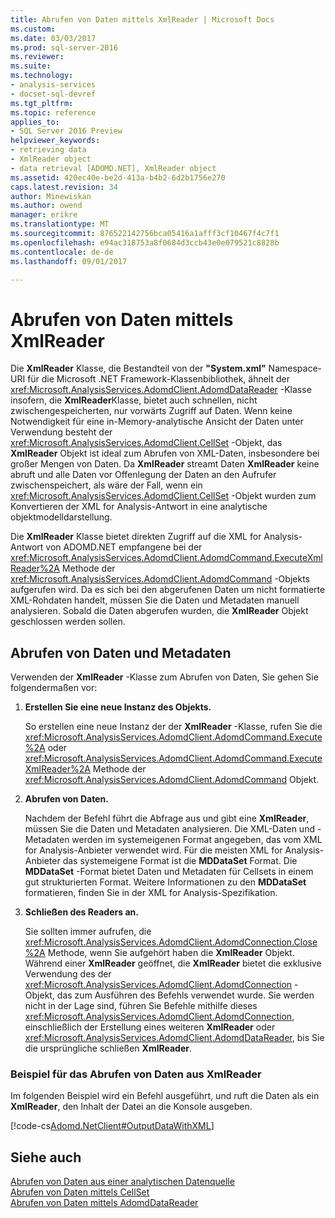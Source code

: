 ```yaml
---
title: Abrufen von Daten mittels XmlReader | Microsoft Docs
ms.custom: 
ms.date: 03/03/2017
ms.prod: sql-server-2016
ms.reviewer: 
ms.suite: 
ms.technology:
- analysis-services
- docset-sql-devref
ms.tgt_pltfrm: 
ms.topic: reference
applies_to:
- SQL Server 2016 Preview
helpviewer_keywords:
- retrieving data
- XmlReader object
- data retrieval [ADOMD.NET], XmlReader object
ms.assetid: 420ec40e-be2d-413a-b4b2-6d2b1756e270
caps.latest.revision: 34
author: Minewiskan
ms.author: owend
manager: erikre
ms.translationtype: MT
ms.sourcegitcommit: 876522142756bca05416a1afff3cf10467f4c7f1
ms.openlocfilehash: e94ac318753a8f0684d3ccb43e0e079521c8828b
ms.contentlocale: de-de
ms.lasthandoff: 09/01/2017

---
```

# <a name="retrieving-data-using-the-xmlreader"></a>Abrufen von Daten mittels XmlReader
  Die **XmlReader** Klasse, die Bestandteil von der **"System.xml"** Namespace-URI für die Microsoft .NET Framework-Klassenbibliothek, ähnelt der <xref:Microsoft.AnalysisServices.AdomdClient.AdomdDataReader> -Klasse insofern, die **XmlReader**Klasse, bietet auch schnellen, nicht zwischengespeicherten, nur vorwärts Zugriff auf Daten. Wenn keine Notwendigkeit für eine in-Memory-analytische Ansicht der Daten unter Verwendung besteht der <xref:Microsoft.AnalysisServices.AdomdClient.CellSet> -Objekt, das **XmlReader** Objekt ist ideal zum Abrufen von XML-Daten, insbesondere bei großer Mengen von Daten. Da **XmlReader** streamt Daten **XmlReader** keine abruft und alle Daten vor Offenlegung der Daten an den Aufrufer zwischenspeichert, als wäre der Fall, wenn ein <xref:Microsoft.AnalysisServices.AdomdClient.CellSet> -Objekt wurden zum Konvertieren der XML for Analysis-Antwort in eine analytische objektmodelldarstellung.  
  
 Die **XmlReader** Klasse bietet direkten Zugriff auf die XML for Analysis-Antwort von ADOMD.NET empfangene bei der <xref:Microsoft.AnalysisServices.AdomdClient.AdomdCommand.ExecuteXmlReader%2A> Methode der <xref:Microsoft.AnalysisServices.AdomdClient.AdomdCommand> -Objekts aufgerufen wird. Da es sich bei den abgerufenen Daten um nicht formatierte XML-Rohdaten handelt, müssen Sie die Daten und Metadaten manuell analysieren. Sobald die Daten abgerufen wurden, die **XmlReader** Objekt geschlossen werden sollen.  
  
## <a name="retrieving-data-and-metadata"></a>Abrufen von Daten und Metadaten  
 Verwenden der **XmlReader** -Klasse zum Abrufen von Daten, Sie gehen Sie folgendermaßen vor:  
  
1.  **Erstellen Sie eine neue Instanz des Objekts.**  
  
     So erstellen eine neue Instanz der der **XmlReader** -Klasse, rufen Sie die <xref:Microsoft.AnalysisServices.AdomdClient.AdomdCommand.Execute%2A> oder <xref:Microsoft.AnalysisServices.AdomdClient.AdomdCommand.ExecuteXmlReader%2A> Methode der <xref:Microsoft.AnalysisServices.AdomdClient.AdomdCommand> Objekt.  
  
2.  **Abrufen von Daten.**  
  
     Nachdem der Befehl führt die Abfrage aus und gibt eine **XmlReader**, müssen Sie die Daten und Metadaten analysieren. Die XML-Daten und -Metadaten werden im systemeigenen Format angegeben, das vom XML for Analysis-Anbieter verwendet wird. Für die meisten XML for Analysis-Anbieter das systemeigene Format ist die **MDDataSet** Format. Die **MDDataSet** -Format bietet Daten und Metadaten für Cellsets in einem gut strukturierten Format. Weitere Informationen zu den **MDDataSet** formatieren, finden Sie in der XML for Analysis-Spezifikation.  
  
3.  **Schließen des Readers an.**  
  
     Sie sollten immer aufrufen, die <xref:Microsoft.AnalysisServices.AdomdClient.AdomdConnection.Close%2A> Methode, wenn Sie aufgehört haben die **XmlReader** Objekt. Während einer **XmlReader** geöffnet, die **XmlReader** bietet die exklusive Verwendung des der <xref:Microsoft.AnalysisServices.AdomdClient.AdomdConnection> -Objekt, das zum Ausführen des Befehls verwendet wurde. Sie werden nicht in der Lage sind, führen Sie Befehle mithilfe dieses <xref:Microsoft.AnalysisServices.AdomdClient.AdomdConnection>, einschließlich der Erstellung eines weiteren **XmlReader** oder <xref:Microsoft.AnalysisServices.AdomdClient.AdomdDataReader>, bis Sie die ursprüngliche schließen **XmlReader**.  
  
### <a name="example-of-retrieving-data-from-the-xmlreader"></a>Beispiel für das Abrufen von Daten aus XmlReader  
 Im folgenden Beispiel wird ein Befehl ausgeführt, und ruft die Daten als ein **XmlReader**, den Inhalt der Datei an die Konsole ausgeben.  
  
 [!code-cs[Adomd.NetClient#OutputDataWithXML](../../analysis-services/multidimensional-models-adomd-net-client/codesnippet/csharp/retrieving-data-using-th_1_1.cs)]  
  
## <a name="see-also"></a>Siehe auch  
 [Abrufen von Daten aus einer analytischen Datenquelle](../../analysis-services/multidimensional-models-adomd-net-client/retrieving-data-from-an-analytical-data-source.md)   
 [Abrufen von Daten mittels CellSet](../../analysis-services/multidimensional-models-adomd-net-client/retrieving-data-using-the-cellset.md)   
 [Abrufen von Daten mittels AdomdDataReader](../../analysis-services/multidimensional-models-adomd-net-client/retrieving-data-using-the-adomddatareader.md)  
  
  
